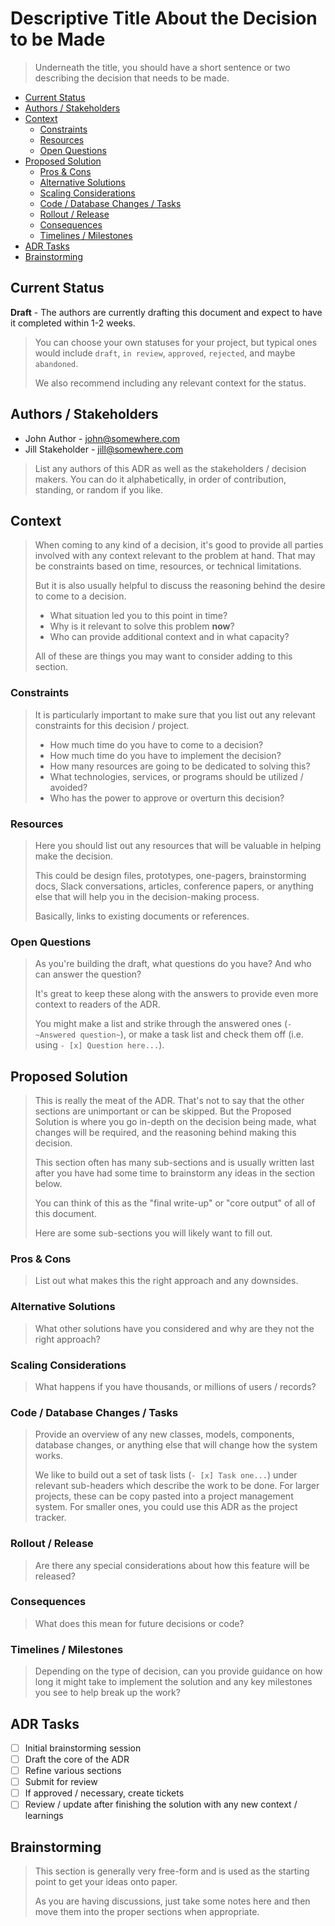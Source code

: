 <!-- omit from toc -->
# Descriptive Title About the Decision to be Made

> Underneath the title, you should have a short sentence or two describing the
> decision that needs to be made.

<!-- toc -->
- [Current Status](#current-status)
- [Authors / Stakeholders](#authors--stakeholders)
- [Context](#context)
  - [Constraints](#constraints)
  - [Resources](#resources)
  - [Open Questions](#open-questions)
- [Proposed Solution](#proposed-solution)
  - [Pros \& Cons](#pros--cons)
  - [Alternative Solutions](#alternative-solutions)
  - [Scaling Considerations](#scaling-considerations)
  - [Code / Database Changes / Tasks](#code--database-changes--tasks)
  - [Rollout / Release](#rollout--release)
  - [Consequences](#consequences)
  - [Timelines / Milestones](#timelines--milestones)
- [ADR Tasks](#adr-tasks)
- [Brainstorming](#brainstorming)
<!-- tocstop -->

## Current Status

**Draft** - The authors are currently drafting this document and expect to have
it completed within 1-2 weeks.

> You can choose your own statuses for your project, but typical ones would
> include `draft`, `in review`, `approved`, `rejected`, and maybe `abandoned`.
>
> We also recommend including any relevant context for the status.

## Authors / Stakeholders

 - John Author - [john@somewhere.com](mailto:john@somewhere.com)
 - Jill Stakeholder - [jill@somewhere.com](mailto:jill@somewhere.com)

> List any authors of this ADR as well as the stakeholders / decision makers.
> You can do it alphabetically, in order of contribution, standing, or random if
> you like.

## Context

> When coming to any kind of a decision, it's good to provide all parties
> involved with any context relevant to the problem at hand. That may be
> constraints based on time, resources, or technical limitations.
>
> But it is also usually helpful to discuss the reasoning behind the desire to
> come to a decision.
>
> - What situation led you to this point in time?
> - Why is it relevant to solve this problem **now**?
> - Who can provide additional context and in what capacity?
>
> All of these are things you may want to consider adding to this section.

### Constraints

> It is particularly important to make sure that you list out any relevant
> constraints for this decision / project.
>
> - How much time do you have to come to a decision?
> - How much time do you have to implement the decision?
> - How many resources are going to be dedicated to solving this?
> - What technologies, services, or programs should be utilized / avoided?
> - Who has the power to approve or overturn this decision?

### Resources

> Here you should list out any resources that will be valuable in helping make
> the decision.
>
> This could be design files, prototypes, one-pagers, brainstorming docs, Slack
> conversations, articles, conference papers, or anything else that will help
> you in the decision-making process.
>
> Basically, links to existing documents or references.

### Open Questions

> As you're building the draft, what questions do you have? And who can answer
> the question?
>
> It's great to keep these along with the answers to provide even more
> context to readers of the ADR.
>
> You might make a list and strike through the answered ones (`- ~Answered
> question~`), or make a task list and check them off (i.e. using `- [x]
> Question here...`).

## Proposed Solution

> This is really the meat of the ADR. That's not to say that the other sections
> are unimportant or can be skipped. But the Proposed Solution is where you go
> in-depth on the decision being made, what changes will be required, and the
> reasoning behind making this decision.
>
> This section often has many sub-sections and is usually written last after you
> have had some time to brainstorm any ideas in the section below.
>
> You can think of this as the "final write-up" or "core output" of all of this
> document.
>
> Here are some sub-sections you will likely want to fill out.

### Pros & Cons

> List out what makes this the right approach and any downsides.

### Alternative Solutions

> What other solutions have you considered and why are they not the right
> approach?

### Scaling Considerations

> What happens if you have thousands, or millions of users / records?

### Code / Database Changes / Tasks

> Provide an overview of any new classes, models, components, database changes,
> or anything else that will change how the system works.
>
> We like to build out a set of task lists (`- [x] Task one...`) under relevant
> sub-headers which describe the work to be done. For larger projects, these can
> be copy pasted into a project management system. For smaller ones, you could
> use this ADR as the project tracker.

### Rollout / Release

> Are there any special considerations about how this feature will be released?

### Consequences

> What does this mean for future decisions or code?

### Timelines / Milestones

> Depending on the type of decision, can you provide guidance on how long it
> might take to implement the solution and any key milestones you see to help
> break up the work?

## ADR Tasks

- [ ] Initial brainstorming session
- [ ] Draft the core of the ADR
- [ ] Refine various sections
- [ ] Submit for review
- [ ] If approved / necessary, create tickets
- [ ] Review / update after finishing the solution with any new context /
      learnings

## Brainstorming

> This section is generally very free-form and is used as the starting point to
> get your ideas onto paper.
>
> As you are having discussions, just take some notes here and then move them
> into the proper sections when appropriate.
